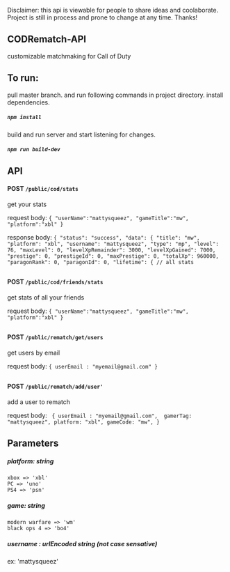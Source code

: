 Disclaimer: this api is viewable for people to share ideas and coolaborate. Project is still in process and prone to change at any time. Thanks!

## CODRematch-API
customizable matchmaking for Call of Duty 


## To run: 
pull master branch. and run following commands in project directory. 
install dependencies. 
##### `npm install`
build and run server and start listening for changes.
##### `npm run build-dev`




## API
#### POST `/public/cod/stats`
   get your stats 
   
   request body: ```{
	"userName":"mattysqueez",
	"gameTitle":"mw",
	"platform":"xbl"
}```

response body: ```{
    "status": "success",
    "data": {
        "title": "mw",
        "platform": "xbl",
        "username": "mattysqueez",
        "type": "mp",
        "level": 76,
        "maxLevel": 0,
        "levelXpRemainder": 3000,
        "levelXpGained": 7000,
        "prestige": 0,
        "prestigeId": 0,
        "maxPrestige": 0,
        "totalXp": 960000,
        "paragonRank": 0,
        "paragonId": 0,
        "lifetime": { // all stats```	
##



#### POST `/public/cod/friends/stats`

get stats of all your friends

request body: ```{
	"userName":"mattysqueez",
	"gameTitle":"mw",
	"platform":"xbl"
}```
##



#### POST `/public/rematch/get/users`
get users by email

request body: ```{
	userEmail : "myemail@gmail.com"
}```
##





#### POST `/public/rematch/add/user'`
add a user to rematch

request body: ``` {
        userEmail : "myemail@gmail.com", 
        gamerTag: "mattysqueez",
        platform: "xbl",
        gameCode: "mw",
}```
##




## Parameters
##### platform: string
```
xbox => 'xbl'
PC => 'uno'
PS4 => 'psn'
```
##### game: string
```
modern warfare => 'wm'
black ops 4 => 'bo4'
```

##### username : urlEncoded string (not case sensative)
ex: 'mattysqueez'
